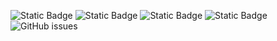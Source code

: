 ![Static Badge](https://img.shields.io/badge/blacklists-61-000000) ![Static Badge](https://img.shields.io/badge/blacklisted-2996072-cc0000) ![Static Badge](https://img.shields.io/badge/whitelisted-2254-00CC00) ![Static Badge](https://img.shields.io/badge/streaming_blacklist-28107-000000) ![GitHub issues](https://img.shields.io/github/issues/fabriziosalmi/blacklists)
